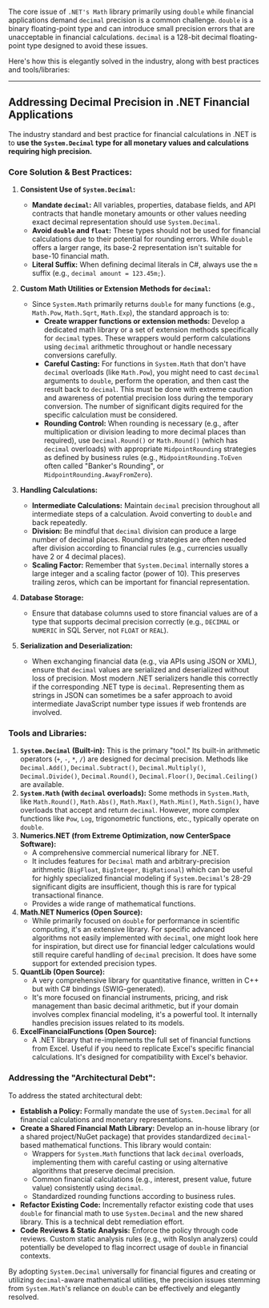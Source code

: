 The core issue of `.NET's Math` library primarily using `double` while financial applications demand `decimal` precision is a common challenge. `double` is a binary floating-point type and can introduce small precision errors that are unacceptable in financial calculations. `decimal` is a 128-bit decimal floating-point type designed to avoid these issues.

Here's how this is elegantly solved in the industry, along with best practices and tools/libraries:

---
## Addressing Decimal Precision in .NET Financial Applications

The industry standard and best practice for financial calculations in .NET is to **use the `System.Decimal` type for all monetary values and calculations requiring high precision.**

### Core Solution & Best Practices:

1.  **Consistent Use of `System.Decimal`:**
    * **Mandate `decimal`:** All variables, properties, database fields, and API contracts that handle monetary amounts or other values needing exact decimal representation should use `System.Decimal`.
    * **Avoid `double` and `float`:** These types should not be used for financial calculations due to their potential for rounding errors. While `double` offers a larger range, its base-2 representation isn't suitable for base-10 financial math.
    * **Literal Suffix:** When defining decimal literals in C#, always use the `m` suffix (e.g., `decimal amount = 123.45m;`).

2.  **Custom Math Utilities or Extension Methods for `decimal`:**
    * Since `System.Math` primarily returns `double` for many functions (e.g., `Math.Pow`, `Math.Sqrt`, `Math.Exp`), the standard approach is to:
        * **Create wrapper functions or extension methods:** Develop a dedicated math library or a set of extension methods specifically for `decimal` types. These wrappers would perform calculations using `decimal` arithmetic throughout or handle necessary conversions carefully.
        * **Careful Casting:** For functions in `System.Math` that don't have `decimal` overloads (like `Math.Pow`), you might need to cast `decimal` arguments to `double`, perform the operation, and then cast the result back to `decimal`. This must be done with extreme caution and awareness of potential precision loss during the temporary conversion. The number of significant digits required for the specific calculation must be considered.
        * **Rounding Control:** When rounding is necessary (e.g., after multiplication or division leading to more decimal places than required), use `Decimal.Round()` or `Math.Round()` (which has `decimal` overloads) with appropriate `MidpointRounding` strategies as defined by business rules (e.g., `MidpointRounding.ToEven` often called "Banker's Rounding", or `MidpointRounding.AwayFromZero`).

3.  **Handling Calculations:**
    * **Intermediate Calculations:** Maintain `decimal` precision throughout all intermediate steps of a calculation. Avoid converting to `double` and back repeatedly.
    * **Division:** Be mindful that `decimal` division can produce a large number of decimal places. Rounding strategies are often needed after division according to financial rules (e.g., currencies usually have 2 or 4 decimal places).
    * **Scaling Factor:** Remember that `System.Decimal` internally stores a large integer and a scaling factor (power of 10). This preserves trailing zeros, which can be important for financial representation.

4.  **Database Storage:**
    * Ensure that database columns used to store financial values are of a type that supports decimal precision correctly (e.g., `DECIMAL` or `NUMERIC` in SQL Server, not `FLOAT` or `REAL`).

5.  **Serialization and Deserialization:**
    * When exchanging financial data (e.g., via APIs using JSON or XML), ensure that `decimal` values are serialized and deserialized without loss of precision. Most modern .NET serializers handle this correctly if the corresponding .NET type is `decimal`. Representing them as strings in JSON can sometimes be a safer approach to avoid intermediate JavaScript number type issues if web frontends are involved.

### Tools and Libraries:

1.  **`System.Decimal` (Built-in):** This is the primary "tool." Its built-in arithmetic operators (`+`, `-`, `*`, `/`) are designed for decimal precision. Methods like `Decimal.Add()`, `Decimal.Subtract()`, `Decimal.Multiply()`, `Decimal.Divide()`, `Decimal.Round()`, `Decimal.Floor()`, `Decimal.Ceiling()` are available.
2.  **`System.Math` (with `decimal` overloads):** Some methods in `System.Math`, like `Math.Round()`, `Math.Abs()`, `Math.Max()`, `Math.Min()`, `Math.Sign()`, have overloads that accept and return `decimal`. However, more complex functions like `Pow`, `Log`, trigonometric functions, etc., typically operate on `double`.
3.  **Numerics.NET (from Extreme Optimization, now CenterSpace Software):**
    * A comprehensive commercial numerical library for .NET.
    * It includes features for `Decimal` math and arbitrary-precision arithmetic (`BigFloat`, `BigInteger`, `BigRational`) which can be useful for highly specialized financial modeling if `System.Decimal`'s 28-29 significant digits are insufficient, though this is rare for typical transactional finance.
    * Provides a wide range of mathematical functions.
4.  **Math.NET Numerics (Open Source):**
    * While primarily focused on `double` for performance in scientific computing, it's an extensive library. For specific advanced algorithms not easily implemented with `decimal`, one might look here for inspiration, but direct use for financial ledger calculations would still require careful handling of `decimal` precision. It does have some support for extended precision types.
5.  **QuantLib (Open Source):**
    * A very comprehensive library for quantitative finance, written in C++ but with C# bindings (SWIG-generated).
    * It's more focused on financial instruments, pricing, and risk management than basic decimal arithmetic, but if your domain involves complex financial modeling, it's a powerful tool. It internally handles precision issues related to its models.
6.  **ExcelFinancialFunctions (Open Source):**
    * A .NET library that re-implements the full set of financial functions from Excel. Useful if you need to replicate Excel's specific financial calculations. It's designed for compatibility with Excel's behavior.

### Addressing the "Architectural Debt":

To address the stated architectural debt:

* **Establish a Policy:** Formally mandate the use of `System.Decimal` for all financial calculations and monetary representations.
* **Create a Shared Financial Math Library:** Develop an in-house library (or a shared project/NuGet package) that provides standardized `decimal`-based mathematical functions. This library would contain:
    * Wrappers for `System.Math` functions that lack `decimal` overloads, implementing them with careful casting or using alternative algorithms that preserve decimal precision.
    * Common financial calculations (e.g., interest, present value, future value) consistently using `decimal`.
    * Standardized rounding functions according to business rules.
* **Refactor Existing Code:** Incrementally refactor existing code that uses `double` for financial math to use `System.Decimal` and the new shared library. This is a technical debt remediation effort.
* **Code Reviews & Static Analysis:** Enforce the policy through code reviews. Custom static analysis rules (e.g., with Roslyn analyzers) could potentially be developed to flag incorrect usage of `double` in financial contexts.

By adopting `System.Decimal` universally for financial figures and creating or utilizing `decimal`-aware mathematical utilities, the precision issues stemming from `System.Math`'s reliance on `double` can be effectively and elegantly resolved.